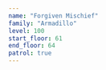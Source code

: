 ```yaml
---
name: "Forgiven Mischief"
family: "Armadillo"
level: 100
start_floor: 61
end_floor: 64
patrol: true
---
```

